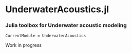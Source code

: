 # UnderwaterAcoustics.jl
### Julia toolbox for Underwater acoustic modeling

```@meta
CurrentModule = UnderwaterAcoustics
```

Work in progress
